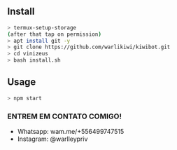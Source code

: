 


## Install


```bash
> termux-setup-storage
(after that tap on permission)
> apt install git -y
> git clone https://github.com/warlikiwi/kiwibot.git
> cd vinizeus
> bash install.sh
```

## Usage

```bash
> npm start
```


### ENTREM EM CONTATO COMIGO!

- Whatsapp: wam.me/+556499747515
- Instagram: @warlleypriv

